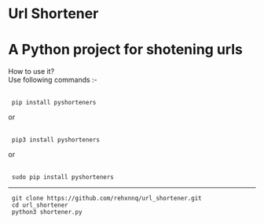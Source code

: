 # Url Shortener
<h1> A Python project for shotening urls </h1>
<article> How to use it? <br>
Use following commands :- <br>
</article> <br>

<code> pip install pyshorteners </code> <br>
<p> or <p> <br>
<code> pip3 install pyshorteners </code> <br>
<p> or <p> <br>
<code> sudo pip install pyshorteners </code> <br>
  
<hr>
<code> git clone https://github.com/rehxnnq/url_shortener.git </code> <br>
<code> cd url_shortener </code> <br>
<code> python3 shortener.py </code>
